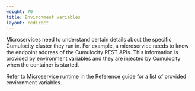 ```yaml
---
weight: 70
title: Environment variables
layout: redirect
---
```


Microservices need to understand certain details about the specific Cumulocity cluster they run in. For example, a microservice needs to know the endpoint address of the Cumulocity REST APIs. This information is provided by environment variables and they are injected by Cumulocity when the container is started.

Refer to [Microservice runtime](/guides/reference/microservice-runtime) in the Reference guide for a list of provided environment variables.
